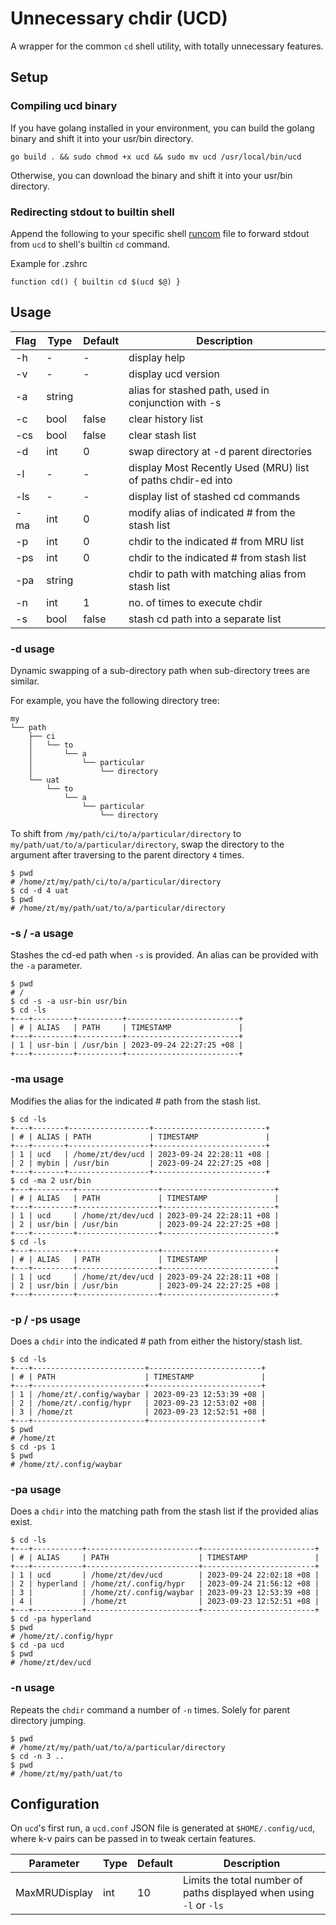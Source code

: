 # Unnecessary chdir (UCD)
A wrapper for the common `cd` shell utility, with totally unnecessary features.

## Setup

### Compiling ucd binary

If you have golang installed in your environment, you can build the golang binary and shift it into your usr/bin directory.  
```shell
go build . && sudo chmod +x ucd && sudo mv ucd /usr/local/bin/ucd
```

Otherwise, you can download the binary and shift it into your usr/bin directory.


### Redirecting stdout to builtin shell

Append the following to your specific shell [runcom](https://en.wikipedia.org/wiki/RUNCOM) file  to forward stdout from `ucd` to shell's builtin `cd` command.

Example for .zshrc  
```shell
function cd() { builtin cd $(ucd $@) }
```

## Usage

| Flag | Type | Default | Description |
| --- | --- | --- | --- |
| -h | - | - | display help |
| -v | - | - | display ucd version | 
| -a | string |  | alias for stashed path, used in conjunction with -s |
| -c | bool | false | clear history list |
| -cs | bool | false | clear stash list |
| -d | int | 0 | swap directory at -d parent directories |
| -l | - | - | display Most Recently Used (MRU) list of paths chdir-ed into |
| -ls | - | - | display list of stashed cd commands |
| -ma | int | 0 | modify alias of indicated # from the stash list |
| -p | int | 0 | chdir to the indicated # from MRU list |
| -ps | int | 0 | chdir to the indicated # from stash list |
| -pa | string |  | chdir to path with matching alias from stash list |
| -n | int | 1 | no. of times to execute chdir |
| -s | bool | false | stash cd path into a separate list |


### -d usage

Dynamic swapping of a sub-directory path when sub-directory trees are similar.  

For example, you have the following directory tree:
```shell
my
└── path
    ├── ci
    │   └── to
    │       └── a
    │           └── particular
    │               └── directory
    └── uat
        └── to
            └── a
                └── particular
                    └── directory
```

To shift from `/my/path/ci/to/a/particular/directory` to `my/path/uat/to/a/particular/directory`, swap the directory to the argument after traversing to the parent directory `4` times.  

```shell
$ pwd
# /home/zt/my/path/ci/to/a/particular/directory
$ cd -d 4 uat
$ pwd
# /home/zt/my/path/uat/to/a/particular/directory
```

### -s / -a usage

Stashes the cd-ed path when `-s` is provided. An alias can be provided with the `-a` parameter.

```shell
$ pwd
# /
$ cd -s -a usr-bin usr/bin
$ cd -ls
+---+---------+----------+-------------------------+
| # | ALIAS   | PATH     | TIMESTAMP               |
+---+---------+----------+-------------------------+
| 1 | usr-bin | /usr/bin | 2023-09-24 22:27:25 +08 |
+---+---------+----------+-------------------------+
```

### -ma usage

Modifies the alias for the indicated # path from the stash list.  

```shell
$ cd -ls
+---+-------+------------------+-------------------------+
| # | ALIAS | PATH             | TIMESTAMP               |
+---+-------+------------------+-------------------------+
| 1 | ucd   | /home/zt/dev/ucd | 2023-09-24 22:28:11 +08 |
| 2 | mybin | /usr/bin         | 2023-09-24 22:27:25 +08 |
+---+-------+------------------+-------------------------+
$ cd -ma 2 usr/bin
+---+---------+------------------+-------------------------+
| # | ALIAS   | PATH             | TIMESTAMP               |
+---+---------+------------------+-------------------------+
| 1 | ucd     | /home/zt/dev/ucd | 2023-09-24 22:28:11 +08 |
| 2 | usr/bin | /usr/bin         | 2023-09-24 22:27:25 +08 |
+---+---------+------------------+-------------------------+
$ cd -ls
+---+---------+------------------+-------------------------+
| # | ALIAS   | PATH             | TIMESTAMP               |
+---+---------+------------------+-------------------------+
| 1 | ucd     | /home/zt/dev/ucd | 2023-09-24 22:28:11 +08 |
| 2 | usr/bin | /usr/bin         | 2023-09-24 22:27:25 +08 |
+---+---------+------------------+-------------------------+
```

### -p / -ps usage

Does a `chdir` into the indicated # path from either the history/stash list.  

```shell
$ cd -ls
+---+-------------------------+-------------------------+
| # | PATH                    | TIMESTAMP               |
+---+-------------------------+-------------------------+
| 1 | /home/zt/.config/waybar | 2023-09-23 12:53:39 +08 |
| 2 | /home/zt/.config/hypr   | 2023-09-23 12:53:02 +08 |
| 3 | /home/zt                | 2023-09-23 12:52:51 +08 |
+---+-------------------------+-------------------------+
$ pwd
# /home/zt
$ cd -ps 1
$ pwd
# /home/zt/.config/waybar
```

### -pa usage

Does a `chdir` into the matching path from the stash list if the provided alias exist.

```shell
$ cd -ls
+---+-----------+-------------------------+-------------------------+
| # | ALIAS     | PATH                    | TIMESTAMP               |
+---+-----------+-------------------------+-------------------------+
| 1 | ucd       | /home/zt/dev/ucd        | 2023-09-24 22:02:18 +08 |
| 2 | hyperland | /home/zt/.config/hypr   | 2023-09-24 21:56:12 +08 |
| 3 |           | /home/zt/.config/waybar | 2023-09-23 12:53:39 +08 |
| 4 |           | /home/zt                | 2023-09-23 12:52:51 +08 |
+---+-----------+-------------------------+-------------------------+
$ cd -pa hyperland
$ pwd
# /home/zt/.config/hypr
$ cd -pa ucd
$ pwd
# /home/zt/dev/ucd
```

### -n usage

Repeats the `chdir` command a number of `-n` times. Solely for parent directory jumping.  

```shell
$ pwd
# /home/zt/my/path/uat/to/a/particular/directory
$ cd -n 3 ..
$ pwd
# /home/zt/my/path/uat/to
```

## Configuration

On `ucd`'s first run, a `ucd.conf` JSON file is generated at `$HOME/.config/ucd`, where k-v pairs can be passed in to tweak certain features.  

| Parameter | Type | Default | Description |
| --- | --- | --- | --- |
| MaxMRUDisplay | int | 10 | Limits the total number of paths displayed when using `-l` or `-ls` |


